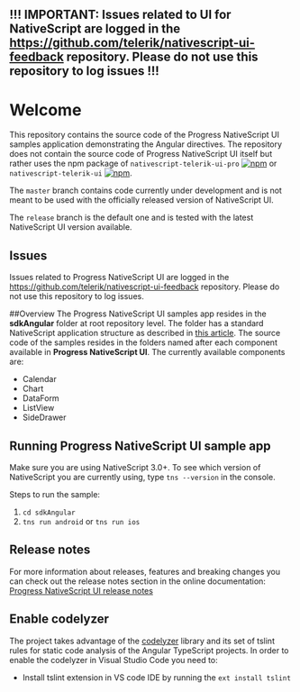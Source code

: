 ## !!! IMPORTANT: Issues related to UI for NativeScript are logged in the https://github.com/telerik/nativescript-ui-feedback repository. Please do not use this repository to log issues !!!

# Welcome
This repository contains the source code of the Progress NativeScript UI samples application demonstrating the Angular directives. The repository does not contain the source code of Progress NativeScript UI itself but rather uses the npm package of  `nativescript-telerik-ui-pro` [![npm](https://img.shields.io/npm/v/nativescript-telerik-ui-pro.svg)](https://www.npmjs.com/package/nativescript-telerik-ui-pro) or `nativescript-telerik-ui` [![npm](https://img.shields.io/npm/v/nativescript-telerik-ui.svg)](https://www.npmjs.com/package/nativescript-telerik-ui).

The `master` branch contains code currently under development and is not meant to be used with the officially released version of NativeScript UI.

The `release` branch is the default one and is tested with the latest NativeScript UI version available.

## Issues
Issues related to Progress NativeScript UI are logged in the https://github.com/telerik/nativescript-ui-feedback repository. Please do not use this repository to log issues.

##Overview
The Progress NativeScript UI samples app resides in the **sdkAngular** folder at root repository level. The folder has a standard NativeScript application structure as described in [this article](http://docs.nativescript.org/angular/tutorial/ng-chapter-0.html). The source code of the samples resides in the folders named after each component available in **Progress NativeScript UI**. The currently available components are:

- Calendar
- Chart
- DataForm
- ListView
- SideDrawer

## Running **Progress NativeScript UI** sample app
Make sure you are using NativeScript 3.0+. To see which version of NativeScript you are currently using, type `tns --version` in the console.

Steps to run the sample:

1. `cd sdkAngular`
2. `tns run android` or `tns run ios`


## Release notes
For more information about releases, features and breaking changes you can check out the release notes section in the online documentation:
[Progress NativeScript UI release notes](http://docs.telerik.com/devtools/nativescript-ui/release-notes)

## Enable codelyzer
The project takes advantage of the [codelyzer](https://www.npmjs.com/package/codelyzer) library and its set of tslint rules for static code analysis of the Angular TypeScript projects. In order to enable the codelyzer in Visual Studio Code you need to:
- Install tslint extension in VS code IDE by running the `ext install tslint`
